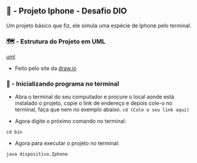 ## 📱 - Projeto Iphone - Desafio DIO
Um projeto básico que fiz, ele simula uma espécie de Iphone pelo terminal.

### 🗺️ - Estrutura do Projeto em UML 
[uml](https://raw.githubusercontent.com/VitorAuri/Projeto-Iphone-Uml/main/iphone_uml.drawio.png)

- Feito pelo site da [draw.io](https://app.diagrams.net/)

### 🤔 - Inicializando programa no terminal
- Abra o terminal do seu computador e procure o local aonde está instalado o projeto, copie o link de endereço e depois cole-o no terminal, faça que nem no exemplo abaixo. 
`cd (Cole o seu link aqui)`

- Agora digite o próximo comando no terminal:

`cd bin`

- Agora para executar o projeto no terminal:

`java dispositivo.Iphone`
